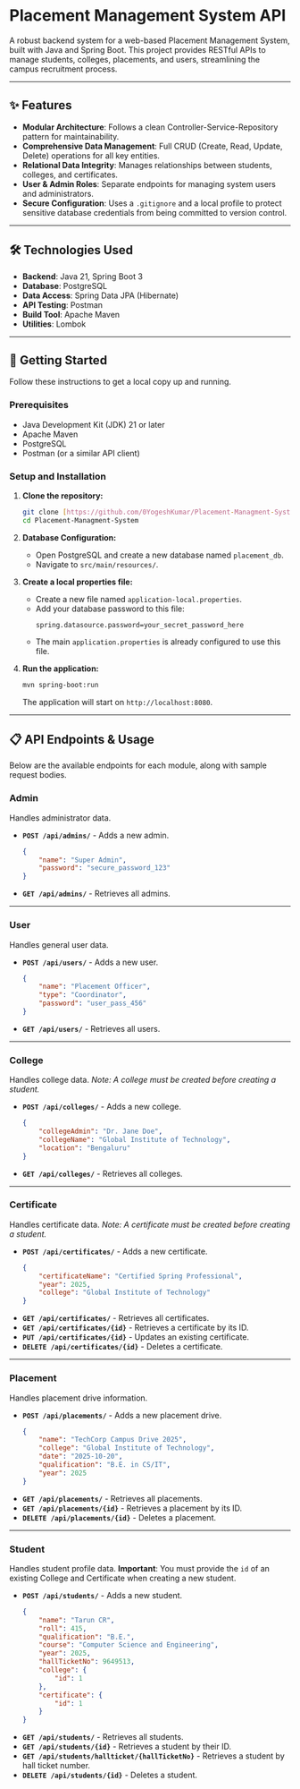 # Placement Management System API

A robust backend system for a web-based Placement Management System, built with Java and Spring Boot. This project provides RESTful APIs to manage students, colleges, placements, and users, streamlining the campus recruitment process.

---

## ✨ Features

* **Modular Architecture**: Follows a clean Controller-Service-Repository pattern for maintainability.
* **Comprehensive Data Management**: Full CRUD (Create, Read, Update, Delete) operations for all key entities.
* **Relational Data Integrity**: Manages relationships between students, colleges, and certificates.
* **User & Admin Roles**: Separate endpoints for managing system users and administrators.
* **Secure Configuration**: Uses a `.gitignore` and a local profile to protect sensitive database credentials from being committed to version control.

---

## 🛠️ Technologies Used

* **Backend**: Java 21, Spring Boot 3
* **Database**: PostgreSQL
* **Data Access**: Spring Data JPA (Hibernate)
* **API Testing**: Postman
* **Build Tool**: Apache Maven
* **Utilities**: Lombok

---

## 🚀 Getting Started

Follow these instructions to get a local copy up and running.

### **Prerequisites**

* Java Development Kit (JDK) 21 or later
* Apache Maven
* PostgreSQL
* Postman (or a similar API client)

### **Setup and Installation**

1.  **Clone the repository:**
    ```sh
    git clone [https://github.com/0YogeshKumar/Placement-Managment-System.git](https://github.com/0YogeshKumar/Placement-Managment-System.git)
    cd Placement-Managment-System
    ```

2.  **Database Configuration:**
    * Open PostgreSQL and create a new database named `placement_db`.
    * Navigate to `src/main/resources/`.

3.  **Create a local properties file:**
    * Create a new file named `application-local.properties`.
    * Add your database password to this file:
        ```properties
        spring.datasource.password=your_secret_password_here
        ```
    * The main `application.properties` is already configured to use this file.

4.  **Run the application:**
    ```sh
    mvn spring-boot:run
    ```
    The application will start on `http://localhost:8080`.

---

## 📋 API Endpoints & Usage

Below are the available endpoints for each module, along with sample request bodies.

### **Admin**

Handles administrator data.

* **`POST /api/admins/`** - Adds a new admin.
    ```json
    {
        "name": "Super Admin",
        "password": "secure_password_123"
    }
    ```
* **`GET /api/admins/`** - Retrieves all admins.

---

### **User**

Handles general user data.

* **`POST /api/users/`** - Adds a new user.
    ```json
    {
        "name": "Placement Officer",
        "type": "Coordinator",
        "password": "user_pass_456"
    }
    ```
* **`GET /api/users/`** - Retrieves all users.

---

### **College**

Handles college data. *Note: A college must be created before creating a student.*

* **`POST /api/colleges/`** - Adds a new college.
    ```json
    {
        "collegeAdmin": "Dr. Jane Doe",
        "collegeName": "Global Institute of Technology",
        "location": "Bengaluru"
    }
    ```
* **`GET /api/colleges/`** - Retrieves all colleges.

---

### **Certificate**

Handles certificate data. *Note: A certificate must be created before creating a student.*

* **`POST /api/certificates/`** - Adds a new certificate.
    ```json
    {
        "certificateName": "Certified Spring Professional",
        "year": 2025,
        "college": "Global Institute of Technology"
    }
    ```
* **`GET /api/certificates/`** - Retrieves all certificates.
* **`GET /api/certificates/{id}`** - Retrieves a certificate by its ID.
* **`PUT /api/certificates/{id}`** - Updates an existing certificate.
* **`DELETE /api/certificates/{id}`** - Deletes a certificate.

---

### **Placement**

Handles placement drive information.

* **`POST /api/placements/`** - Adds a new placement drive.
    ```json
    {
        "name": "TechCorp Campus Drive 2025",
        "college": "Global Institute of Technology",
        "date": "2025-10-20",
        "qualification": "B.E. in CS/IT",
        "year": 2025
    }
    ```
* **`GET /api/placements/`** - Retrieves all placements.
* **`GET /api/placements/{id}`** - Retrieves a placement by its ID.
* **`DELETE /api/placements/{id}`** - Deletes a placement.

---

### **Student**

Handles student profile data. **Important**: You must provide the `id` of an existing College and Certificate when creating a new student.

* **`POST /api/students/`** - Adds a new student.
    ```json
    {
        "name": "Tarun CR",
        "roll": 415,
        "qualification": "B.E.",
        "course": "Computer Science and Engineering",
        "year": 2025,
        "hallTicketNo": 9649513,
        "college": {
            "id": 1
        },
        "certificate": {
            "id": 1
        }
    }
    ```
* **`GET /api/students/`** - Retrieves all students.
* **`GET /api/students/{id}`** - Retrieves a student by their ID.
* **`GET /api/students/hallticket/{hallTicketNo}`** - Retrieves a student by hall ticket number.
* **`DELETE /api/students/{id}`** - Deletes a student.
